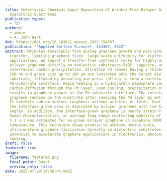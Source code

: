 ```yaml
---
title: Interfacial Chemical Vapor Deposition of Wrinkle-Free Bilayer Graphene on
  Dielectric Substrates
publication_types:
  - "2"
authors:
  - admin
  - A. John Hart
doi: https://doi.org/10.1016/j.apsusc.2022.154367
publication: "*Applied Surface Science*, 154367, 2022"
abstract: Wrinkles invariably form during graphene growth and post-growth
  transfer, limiting graphene films' large-scale uniformity for electronic
  applications. We report a transfer-free synthesis route for highly-uniform
  bilayer graphene directly on dielectric substrates—SiO2, sapphire, and MgO—by
  interfacial carbon precipitation. Ultrathin Pd leaves having a thickness of
  150 nm and grain size up to 100 µm are laminated onto the target dielectric
  substrate, followed by annealing and press rolling to form a uniform
  Pd-substrate interface. Rapid heating in a hydrocarbon atmosphere causes
  carbon diffusion through the Pd layer; upon cooling, precipitation of carbon
  results in graphene growth at the Pd-substrate interface. The interface-grown
  graphene remains on the substrate after removing the Pd layer by wet etching.
  It exhibits sub-nm surface roughness without wrinkles or folds. Over 94% of
  the interface-grown area is dominated by bilayer graphene with low twist
  angles. In addition, the interface-grown graphene is nearly strain-free. From
  Raman characterization, an average long-range scattering mobility of ∼1000 cm2
  V-1 s-1 was estimated for as-grown bilayer graphene on sapphire (0001) at room
  temperature. This technique shows promise to achieve device scale,
  ultra-uniform graphene fabrication directly on dielectric substrates, with the
  potential to accelerate graphene applications in electronics, photonics, and
  sensing.
draft: false
featured: true
image:
  filename: featured.png
  focal_point: Smart
  preview_only: false
date: 2022-07-28T14:56:44.902Z
---
```


